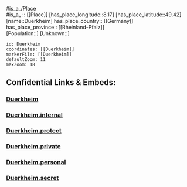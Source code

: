 ﻿---
location: [49.42,8.17] 
mapzoom: [7,12] 
mapmarker: city 
type: City
tags:
- geo/City


SpocWebEntityId: 29936
isDeleted: false
confidential: public

---
#is_a_/Place  
#is_a_ :: [[Place]] 
[has_place_longitude::8.17] 
[has_place_latitude::49.42] 
[name::Duerkheim] 
has_place_country:: [[Germany]]  
has_place_province:: [[Rheinland-Pfalz]]  
[Population::] 
[Unknown::] 


```leaflet
id: Duerkheim
coordinates: [[Duerkheim]] 
markerFile: [[Duerkheim]] 
defaultZoom: 11 
maxZoom: 18
```


## Confidential Links & Embeds: 

### [Duerkheim](/_public/Earth/Continent/Europe/Europe~Central/Germany/Germany~West/Rheinland-Pfalz/counties~RP/Bad_Dürkheim/cities~Dürkheim/Deidesheim/City/Duerkheim.md) 

### [Duerkheim.internal](/_internal/Earth/Continent/Europe/Europe~Central/Germany/Germany~West/Rheinland-Pfalz/counties~RP/Bad_Dürkheim/cities~Dürkheim/Deidesheim/City/Duerkheim.internal.md) 

### [Duerkheim.protect](/_protect/Earth/Continent/Europe/Europe~Central/Germany/Germany~West/Rheinland-Pfalz/counties~RP/Bad_Dürkheim/cities~Dürkheim/Deidesheim/City/Duerkheim.protect.md) 

### [Duerkheim.private](/_private/Earth/Continent/Europe/Europe~Central/Germany/Germany~West/Rheinland-Pfalz/counties~RP/Bad_Dürkheim/cities~Dürkheim/Deidesheim/City/Duerkheim.private.md) 

### [Duerkheim.personal](/_personal/Earth/Continent/Europe/Europe~Central/Germany/Germany~West/Rheinland-Pfalz/counties~RP/Bad_Dürkheim/cities~Dürkheim/Deidesheim/City/Duerkheim.personal.md) 

### [Duerkheim.secret](/_secret/Earth/Continent/Europe/Europe~Central/Germany/Germany~West/Rheinland-Pfalz/counties~RP/Bad_Dürkheim/cities~Dürkheim/Deidesheim/City/Duerkheim.secret.md) 
